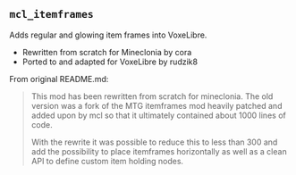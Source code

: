 ## `mcl_itemframes`

Adds regular and glowing item frames into VoxeLibre.

* Rewritten from scratch for Mineclonia by cora
* Ported to and adapted for VoxeLibre by rudzik8

From original README.md:

> This mod has been rewritten from scratch for mineclonia. The old version was a
fork of the MTG itemframes mod heavily patched and added upon by mcl so that it
ultimately contained about 1000 lines of code.
>
> With the rewrite it was possible to reduce this to less than 300 and add the
possibility to place itemframes horizontally as well as a clean API to define
custom item holding nodes.
